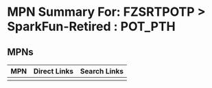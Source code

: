 



# MPN Summary For: FZSRTPOTP > SparkFun-Retired : POT_PTH

## MPNs
  

|MPN|Direct Links|Search Links|
| :--- | :--- | :--- |
||||
